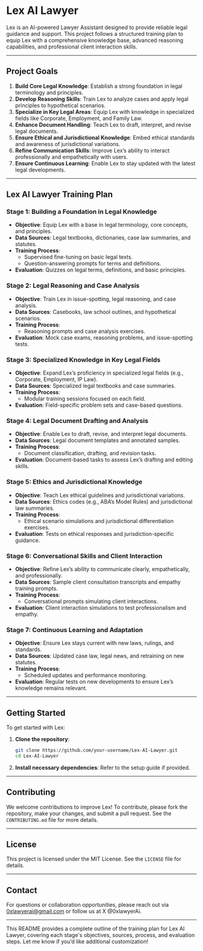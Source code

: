 # Lex AI Lawyer

Lex is an AI-powered Lawyer Assistant designed to provide reliable legal guidance and support. This project follows a structured training plan to equip Lex with a comprehensive knowledge base, advanced reasoning capabilities, and professional client interaction skills.

---

## Project Goals

1. **Build Core Legal Knowledge**: Establish a strong foundation in legal terminology and principles.
2. **Develop Reasoning Skills**: Train Lex to analyze cases and apply legal principles to hypothetical scenarios.
3. **Specialize in Key Legal Areas**: Equip Lex with knowledge in specialized fields like Corporate, Employment, and Family Law.
4. **Enhance Document Handling**: Teach Lex to draft, interpret, and revise legal documents.
5. **Ensure Ethical and Jurisdictional Knowledge**: Embed ethical standards and awareness of jurisdictional variations.
6. **Refine Communication Skills**: Improve Lex’s ability to interact professionally and empathetically with users.
7. **Ensure Continuous Learning**: Enable Lex to stay updated with the latest legal developments.

---

## Lex AI Lawyer Training Plan

### **Stage 1: Building a Foundation in Legal Knowledge**
   - **Objective**: Equip Lex with a base in legal terminology, core concepts, and principles.
   - **Data Sources**: Legal textbooks, dictionaries, case law summaries, and statutes.
   - **Training Process**:
     - Supervised fine-tuning on basic legal texts.
     - Question-answering prompts for terms and definitions.
   - **Evaluation**: Quizzes on legal terms, definitions, and basic principles.

### **Stage 2: Legal Reasoning and Case Analysis**
   - **Objective**: Train Lex in issue-spotting, legal reasoning, and case analysis.
   - **Data Sources**: Casebooks, law school outlines, and hypothetical scenarios.
   - **Training Process**:
     - Reasoning prompts and case analysis exercises.
   - **Evaluation**: Mock case exams, reasoning problems, and issue-spotting tests.

### **Stage 3: Specialized Knowledge in Key Legal Fields**
   - **Objective**: Expand Lex’s proficiency in specialized legal fields (e.g., Corporate, Employment, IP Law).
   - **Data Sources**: Specialized legal textbooks and case summaries.
   - **Training Process**:
     - Modular training sessions focused on each field.
   - **Evaluation**: Field-specific problem sets and case-based questions.

### **Stage 4: Legal Document Drafting and Analysis**
   - **Objective**: Enable Lex to draft, revise, and interpret legal documents.
   - **Data Sources**: Legal document templates and annotated samples.
   - **Training Process**:
     - Document classification, drafting, and revision tasks.
   - **Evaluation**: Document-based tasks to assess Lex’s drafting and editing skills.

### **Stage 5: Ethics and Jurisdictional Knowledge**
   - **Objective**: Teach Lex ethical guidelines and jurisdictional variations.
   - **Data Sources**: Ethics codes (e.g., ABA’s Model Rules) and jurisdictional law summaries.
   - **Training Process**:
     - Ethical scenario simulations and jurisdictional differentiation exercises.
   - **Evaluation**: Tests on ethical responses and jurisdiction-specific guidance.

### **Stage 6: Conversational Skills and Client Interaction**
   - **Objective**: Refine Lex’s ability to communicate clearly, empathetically, and professionally.
   - **Data Sources**: Sample client consultation transcripts and empathy training prompts.
   - **Training Process**:
     - Conversational prompts simulating client interactions.
   - **Evaluation**: Client interaction simulations to test professionalism and empathy.

### **Stage 7: Continuous Learning and Adaptation**
   - **Objective**: Ensure Lex stays current with new laws, rulings, and standards.
   - **Data Sources**: Updated case law, legal news, and retraining on new statutes.
   - **Training Process**:
     - Scheduled updates and performance monitoring.
   - **Evaluation**: Regular tests on new developments to ensure Lex’s knowledge remains relevant.

---

## Getting Started

To get started with Lex:

1. **Clone the repository**:
   ```bash
   git clone https://github.com/your-username/Lex-AI-Lawyer.git
   cd Lex-AI-Lawyer

2. **Install necessary dependencies**: Refer to the setup guide if provided.

---

## Contributing

We welcome contributions to improve Lex! To contribute, please fork the repository, make your changes, and submit a pull request. See the `CONTRIBUTING.md` file for more details.

---

## License

This project is licensed under the MIT License. See the `LICENSE` file for details.

---

## Contact

For questions or collaboration opportunities, please reach out via [0xlawyerai@gmail.com](mailto:0xlawyerai@gmail.com) or follow us at X @0xlawyerAi.

---

This README provides a complete outline of the training plan for Lex AI Lawyer, covering each stage's objectives, sources, process, and evaluation steps. Let me know if you’d like additional customization!
